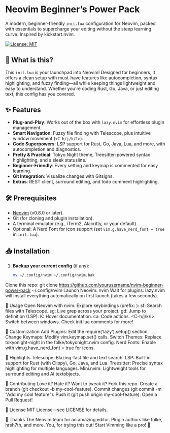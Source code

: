 # Neovim Beginner’s Power Pack
A modern, beginner-friendly `init.lua` configuration for Neovim, packed with essentials to supercharge your editing without the steep learning curve. Inspired by kickstart.nvim.

[![License: MIT](https://img.shields.io/badge/License-MIT-yellow.svg)](https://opensource.org/licenses/MIT)

## 🚀 What is this?
This `init.lua` is your launchpad into Neovim! Designed for beginners, it offers a clean setup with must-have features like autocompletion, syntax highlighting, and fuzzy finding—all while keeping things lightweight and easy to understand. Whether you're coding Rust, Go, Java, or just editing text, this config has you covered.

## ✨ Features
- **Plug-and-Play**: Works out of the box with `lazy.nvim` for effortless plugin management.
- **Smart Navigation**: Fuzzy file finding with Telescope, plus intuitive window movement (`<C-h/j/k/l>`).
- **Code Superpowers**: LSP support for Rust, Go, Java, Lua, and more, with autocompletion and diagnostics.
- **Pretty & Practical**: Tokyo Night theme, Treesitter-powered syntax highlighting, and a sleek statusline.
- **Beginner-Friendly**: Every setting and keymap is commented for easy learning.
- **Git Integration**: Visualize changes with Gitsigns.
- **Extras**: REST client, surround editing, and todo comment highlighting.

## 🛠️ Prerequisites
- [Neovim](https://neovim.io/) (v0.8.0 or later).
- Git (for cloning and plugin installation).
- A terminal emulator (e.g., iTerm2, Alacritty, or your default).
- Optional: A Nerd Font for icon support (set `vim.g.have_nerd_font = true` in `init.lua`).

## 📥 Installation
1. **Backup your current config** (if any):
   ```bash
   mv ~/.config/nvim ~/.config/nvim.bak
Clone this repo:
git clone https://github.com/yourusername/nvim-beginner-power-pack ~/.config/nvim
Launch Neovim:
nvim
Wait for plugins: lazy.nvim will install everything automatically on first launch (takes a few seconds).

🎉 Usage
Open Neovim with nvim.
Explore keybindings (prefix: <Space>):
<leader>sf: Search files with Telescope.
<leader>sg: Live grep across your project.
gd: Jump to definition (LSP).
K: Hover documentation.
<leader>ca: Code actions.
<C-h/j/k/l>: Switch between windows.
Check init.lua comments for more!

🔧 Customization
Add Plugins: Edit the require('lazy').setup() section.
Change Keymaps: Modify vim.keymap.set() calls.
Switch Themes: Replace tokyonight-night in the folke/tokyonight.nvim config.
Nerd Fonts: Enable with vim.g.have_nerd_font = true for icons.

🌟 Highlights
Telescope: Blazing-fast file and text search.
LSP: Built-in support for Rust (with Clippy), Go, Java, and Lua.
Treesitter: Precise syntax highlighting for multiple languages.
Mini.nvim: Lightweight tools for surround editing and AI textobjects.

🤝 Contributing
Love it? Hate it? Want to tweak it?
Fork this repo.
Create a branch (git checkout -b my-cool-feature).
Commit changes (git commit -m "Add my cool feature").
Push it (git push origin my-cool-feature).
Open a Pull Request!

📜 License
MIT License—see LICENSE for details.

🙌 Thanks
The Neovim team for an amazing editor.
Plugin authors like folke, hrsh7th, and more.
You, for trying this out!
Start Vimming like a pro! 🎈
